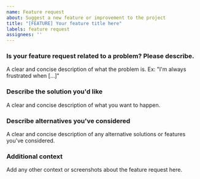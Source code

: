 ```yaml
---
name: Feature request
about: Suggest a new feature or improvement to the project
title: "[FEATURE] Your feature title here"
labels: feature request
assignees: ''
--- 
```


### Is your feature request related to a problem? Please describe.
A clear and concise description of what the problem is. Ex: "I'm always frustrated when [...]"

### Describe the solution you'd like
A clear and concise description of what you want to happen.

### Describe alternatives you've considered
A clear and concise description of any alternative solutions or features you've considered.

### Additional context
Add any other context or screenshots about the feature request here.
